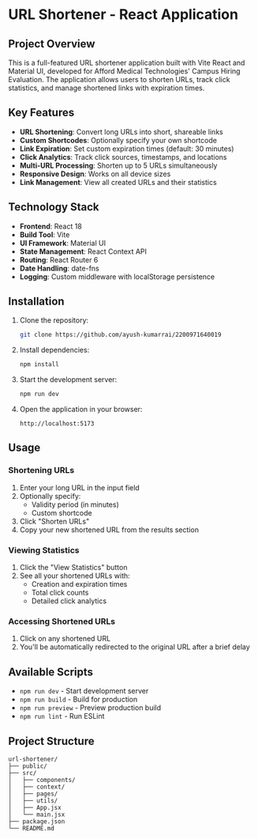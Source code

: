 # URL Shortener - React Application

## Project Overview

This is a full-featured URL shortener application built with Vite React and Material UI, developed for Afford Medical Technologies' Campus Hiring Evaluation. The application allows users to shorten URLs, track click statistics, and manage shortened links with expiration times.

## Key Features

- **URL Shortening**: Convert long URLs into short, shareable links
- **Custom Shortcodes**: Optionally specify your own shortcode
- **Link Expiration**: Set custom expiration times (default: 30 minutes)
- **Click Analytics**: Track click sources, timestamps, and locations
- **Multi-URL Processing**: Shorten up to 5 URLs simultaneously
- **Responsive Design**: Works on all device sizes
- **Link Management**: View all created URLs and their statistics

## Technology Stack

- **Frontend**: React 18
- **Build Tool**: Vite
- **UI Framework**: Material UI
- **State Management**: React Context API
- **Routing**: React Router 6
- **Date Handling**: date-fns
- **Logging**: Custom middleware with localStorage persistence

## Installation

1. Clone the repository:
   ```bash
   git clone https://github.com/ayush-kumarrai/2200971640019
   ```

2. Install dependencies:
   ```bash
   npm install
   ```

3. Start the development server:
   ```bash
   npm run dev
   ```

4. Open the application in your browser:
   ```
   http://localhost:5173
   ```

## Usage

### Shortening URLs

1. Enter your long URL in the input field
2. Optionally specify:
   - Validity period (in minutes)
   - Custom shortcode
3. Click "Shorten URLs"
4. Copy your new shortened URL from the results section

### Viewing Statistics

1. Click the "View Statistics" button
2. See all your shortened URLs with:
   - Creation and expiration times
   - Total click counts
   - Detailed click analytics

### Accessing Shortened URLs

1. Click on any shortened URL
2. You'll be automatically redirected to the original URL after a brief delay

## Available Scripts

- `npm run dev` - Start development server
- `npm run build` - Build for production
- `npm run preview` - Preview production build
- `npm run lint` - Run ESLint

## Project Structure

```
url-shortener/
├── public/
├── src/
│   ├── components/
│   ├── context/
│   ├── pages/
│   ├── utils/
│   ├── App.jsx
│   └── main.jsx
├── package.json
└── README.md
```
